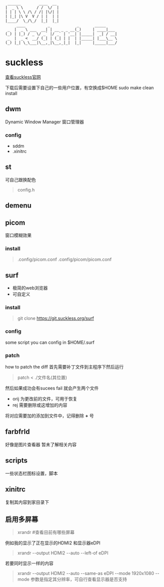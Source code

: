 ```
 ______        ____  __
|  _ \ \      / /  \/  |
| | | \ \ /\ / /| |\/| |
| |_| |\ V  V / | |  | |
|____/  \_/\_/  |_|  |_|
     ____          _            _       _____
 _  |  _ \ ___  __| | __ _ _ __(_)     | ____|___
(_) | |_) / _ \/ _` |/ _` | '__| |_____|  _| / __|
 _  |  _ <  __/ (_| | (_| | |  | |_____| |___\__ \
(_) |_| \_\___|\__,_|\__,_|_|  |_|     |_____|___/

```
# suckless

[查看suckless官网](https://dwm.suckless.org/)

下载后需要设置下自己的一些用户位置，有空换成$HOME
sudo make clean install

## dwm
Dynamic Window Manager
窗口管理器
### config
- sddm
- .xinitrc


## st
可自己跟换配色
> config.h

## demenu

## picom
窗口模糊效果
### install

> .config/picom.conf
> .config/picom/picom.conf


## surf
- 极简的web浏览器
- 可自定义


### install
> git clone https://git.suckless.org/surf

### config
some script you can config in $HOME/.surf

### patch
how to patch the diff
首先需要补丁文件到主程序下然后运行
> patch < ./文件名(其位置)

然后如果成功会有sucees
fail 就会产生两个文件
- orij 为更改前的文件，可用于恢复
- rej 需要删除或这增加的内容

将对应需要加的添加到文件中，记得删除 **+** 号

## farbfrld
好像是图片查看器
暂未了解相关内容

## scripts
一些状态栏图标设置，脚本

## xinitrc
复制其内容到家目录下

## 启用多屏幕
> xrandr  #查看目前有哪些屏幕

例如我的显示了正在显示的HDMI2
和显示器eDPI
> xrandr --output HDMI2 --auto --left-of eDPI

若要同时显示一样的内容
> xrandr --output HDMI2 --auto --same-as eDPI --mode 1920x1080
> --mode 参数是指定其分辨率，可自行查看显示器是否支持



